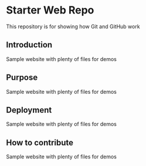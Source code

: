 # Starter Web Repo

This repository is for showing how Git and GitHub work

## Introduction

Sample website with plenty of files for demos


## Purpose

Sample website with plenty of files for demos


## Deployment

Sample website with plenty of files for demos

## How to contribute

Sample website with plenty of files for demos